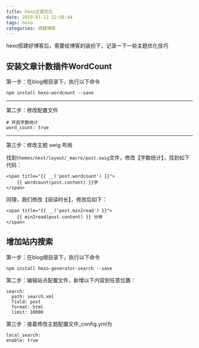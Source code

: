 ```yaml
---
title: hexo主题优化
date: 2019-01-11 22:58:44
tags: hexo
categories: 搭建博客
---
```


hexo搭建好博客后，需要给博客的装扮下，记录一下一些主题优化技巧


## 安装文章计数插件WordCount
第一步：在blog根目录下，执行以下命令
```
npm install hexo-wordcount --save
```

---


第二步：修改配置文件
```
# 开启字数统计
word_count: true
```
---


第三步：修改主题 swig 布局

找到`themes/next/layout/_macro/post.swig`文件，修改【字数统计】，找到如下代码：
```
<span title="{{ __('post.wordcount') }}">
    {{ wordcount(post.content) }}字
</span>
```
同理，我们修改【阅读时长】，修改后如下：
```
<span title="{{ __('post.min2read') }}">
    {{ min2read(post.content) }} 分钟
</span>
```

## 增加站内搜索
第一步：在blog根目录下，执行以下命令
```
npm install hexo-generator-search --save
```

第二步：编辑站点配置文件，新增以下内容到任意位置：
```
search:
  path: search.xml
  field: post
  format: html
  limit: 10000
```

第三步：接着修改主题配置文件_config.yml为
```
local_search:
enable: true
```